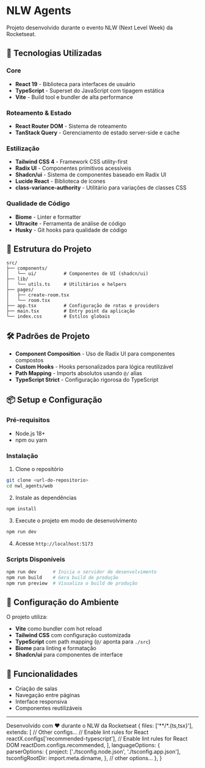 # NLW Agents

Projeto desenvolvido durante o evento NLW (Next Level Week) da Rocketseat.

## 🚀 Tecnologias Utilizadas

### Core
- **React 19** - Biblioteca para interfaces de usuário
- **TypeScript** - Superset do JavaScript com tipagem estática
- **Vite** - Build tool e bundler de alta performance

### Roteamento & Estado
- **React Router DOM** - Sistema de roteamento
- **TanStack Query** - Gerenciamento de estado server-side e cache

### Estilização
- **Tailwind CSS 4** - Framework CSS utility-first
- **Radix UI** - Componentes primitivos acessíveis
- **Shadcn/ui** - Sistema de componentes baseado em Radix UI
- **Lucide React** - Biblioteca de ícones
- **class-variance-authority** - Utilitário para variações de classes CSS

### Qualidade de Código
- **Biome** - Linter e formatter
- **Ultracite** - Ferramenta de análise de código
- **Husky** - Git hooks para qualidade de código

## 📁 Estrutura do Projeto

```
src/
├── components/
│   └── ui/          # Componentes de UI (shadcn/ui)
├── lib/
│   └── utils.ts     # Utilitários e helpers
├── pages/
│   ├── create-room.tsx
│   └── room.tsx
├── app.tsx          # Configuração de rotas e providers
├── main.tsx         # Entry point da aplicação
└── index.css        # Estilos globais
```

## 🛠️ Padrões de Projeto

- **Component Composition** - Uso de Radix UI para componentes compostos
- **Custom Hooks** - Hooks personalizados para lógica reutilizável
- **Path Mapping** - Imports absolutos usando `@/` alias
- **TypeScript Strict** - Configuração rigorosa do TypeScript

## 📦 Setup e Configuração

### Pré-requisitos
- Node.js 18+
- npm ou yarn

### Instalação

1. Clone o repositório
```bash
git clone <url-do-repositorio>
cd nwl_agents/web
```

2. Instale as dependências
```bash
npm install
```

3. Execute o projeto em modo de desenvolvimento
```bash
npm run dev
```

4. Acesse `http://localhost:5173`

### Scripts Disponíveis

```bash
npm run dev      # Inicia o servidor de desenvolvimento
npm run build    # Gera build de produção
npm run preview  # Visualiza o build de produção
```

## 🔧 Configuração do Ambiente

O projeto utiliza:
- **Vite** como bundler com hot reload
- **Tailwind CSS** com configuração customizada
- **TypeScript** com path mapping (`@/` aponta para `./src`)
- **Biome** para linting e formatação
- **Shadcn/ui** para componentes de interface

## 📱 Funcionalidades

- Criação de salas
- Navegação entre páginas
- Interface responsiva
- Componentes reutilizáveis

---

Desenvolvido com ❤️ durante o NLW da Rocketseat
  {
    files: ['**/*.{ts,tsx}'],
    extends: [
      // Other configs...
      // Enable lint rules for React
      reactX.configs['recommended-typescript'],
      // Enable lint rules for React DOM
      reactDom.configs.recommended,
    ],
    languageOptions: {
      parserOptions: {
        project: ['./tsconfig.node.json', './tsconfig.app.json'],
        tsconfigRootDir: import.meta.dirname,
      },
      // other options...
    },
  }
```

